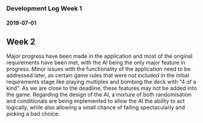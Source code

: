 
### Development Log Week 1
#### **2019-07-01**

## Week 2

Major progress have been made in the application and most of the original requirements have been met, with the AI being the only major feature in progress. Minor issues with the functionality of the application need to be addressed later, as certain game rules that were not included in the initial requirements stage like playing multiples and bombing the deck with "4 of a kind". As we are close to the deadline, these features may not be added into the game. Regarding the design of the AI, a mixture of both randomisation and conditionals are being implemented to allow the AI the ability to act logically, while also allowing a small chance of failing spectacularly and picking a bad choice.
